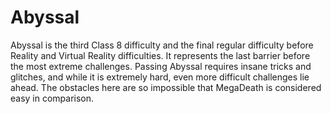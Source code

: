 # Abyssal

Abyssal is the third Class 8 difficulty and the final regular difficulty before Reality and Virtual Reality difficulties. It represents the last barrier before the most extreme challenges. Passing Abyssal requires insane tricks and glitches, and while it is extremely hard, even more difficult challenges lie ahead. The obstacles here are so impossible that MegaDeath is considered easy in comparison.
